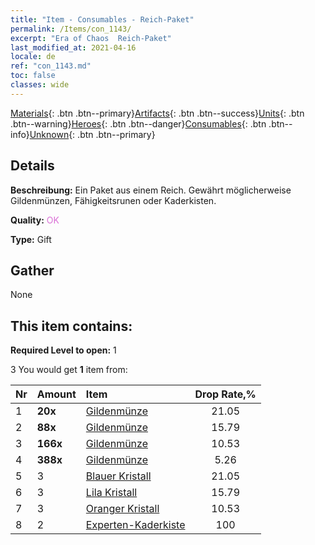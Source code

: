 ```yaml
---
title: "Item - Consumables - Reich-Paket"
permalink: /Items/con_1143/
excerpt: "Era of Chaos  Reich-Paket"
last_modified_at: 2021-04-16
locale: de
ref: "con_1143.md"
toc: false
classes: wide
---
```

 [Materials](/de/Items/){: .btn .btn--primary}[Artifacts](/de/Items/Artifacts/){: .btn .btn--success}[Units](/de/Items/Units/){: .btn .btn--warning}[Heroes](/de/Items/Heroes/){: .btn .btn--danger}[Consumables](/de/Items/Consumables/){: .btn .btn--info}[Unknown](/de/Items/Unknown/){: .btn .btn--primary}

## Details
 **Beschreibung:** Ein Paket aus einem Reich. Gewährt möglicherweise Gildenmünzen, Fähigkeitsrunen oder Kaderkisten.

 **Quality:** <span style="color: #DA70D6">OK</span>

 **Type:** Gift

## Gather

  None

## This item contains:

 **Required Level to open:** 1

 3 You would get **1** item  from:

  | Nr | Amount |     Item    | Drop Rate,% |
  |:---|:-------|:------------|:---------:|
  | 1 |  **20x** | [Gildenmünze](/de/Items/con_896/) | 21.05 | 
  | 2 |  **88x** | [Gildenmünze](/de/Items/con_896/) | 15.79 | 
  | 3 |  **166x** | [Gildenmünze](/de/Items/con_896/) | 10.53 | 
  | 4 |  **388x** | [Gildenmünze](/de/Items/con_896/) | 5.26 | 
  | 5 | 3 | [Blauer Kristall](/de/Items/con_716/) | 21.05 | 
  | 6 | 3 | [Lila Kristall](/de/Items/con_720/) | 15.79 | 
  | 7 | 3 | [Oranger Kristall](/de/Items/con_730/) | 10.53 | 
  | 8 | 2 | [Experten-Kaderkiste](/de/Items/con_770/) | 100 | 
